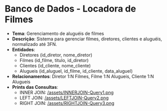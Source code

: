 # Banco de Dados - Locadora de Filmes

- **Tema**: Gerenciamento de aluguéis de filmes
- **Descrição**: Sistema para gerenciar filmes, diretores, clientes e aluguéis, normalizado até 3FN.
- **Entidades**: 
  - Diretores (id_diretor, nome_diretor)
  - Filmes (id_filme, titulo, id_diretor)
  - Clientes (id_cliente, nome_cliente)
  - Alugueis (id_aluguel, id_filme, id_cliente, data_aluguel)
- **Relacionamentos**: Diretor 1:N Filmes, Filme 1:N Alugueis, Cliente 1:N Alugueis
- **Prints das Consultas**:
  - INNER JOIN: [/assets/INNERJOIN-Query1.png](assets/INNERJOIN-Query1.png)
  - LEFT JOIN: [/assets/LEFTJOIN-Query2.png](assets/LEFTJOIN-Query2.png)
  - RIGHT JOIN: [/assets/RIGHTJOIN-Query3.png](assets/RIGHTJOIN-Query3.png)
